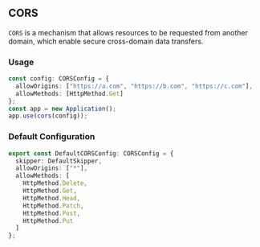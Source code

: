 ## CORS

`CORS` is a mechanism that allows resources to be requested from another domain, which enable secure cross-domain
data transfers.

### Usage

```ts
const config: CORSConfig = {
  allowOrigins: ["https://a.com", "https://b.com", "https://c.com"],
  allowMethods: [HttpMethod.Get]
};
const app = new Application();
app.use(cors(config));
```

### Default Configuration

```ts
export const DefaultCORSConfig: CORSConfig = {
  skipper: DefaultSkipper,
  allowOrigins: ["*"],
  allowMethods: [
    HttpMethod.Delete,
    HttpMethod.Get,
    HttpMethod.Head,
    HttpMethod.Patch,
    HttpMethod.Post,
    HttpMethod.Put
  ]
};
```

